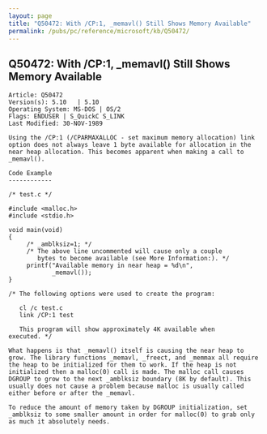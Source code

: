 ```yaml
---
layout: page
title: "Q50472: With /CP:1, _memavl() Still Shows Memory Available"
permalink: /pubs/pc/reference/microsoft/kb/Q50472/
---
```


## Q50472: With /CP:1, _memavl() Still Shows Memory Available

	Article: Q50472
	Version(s): 5.10   | 5.10
	Operating System: MS-DOS | OS/2
	Flags: ENDUSER | S_QuickC S_LINK
	Last Modified: 30-NOV-1989
	
	Using the /CP:1 (/CPARMAXALLOC - set maximum memory allocation) link
	option does not always leave 1 byte available for allocation in the
	near heap allocation. This becomes apparent when making a call to
	_memavl().
	
	Code Example
	------------
	
	/* test.c */
	
	#include <malloc.h>
	#include <stdio.h>
	
	void main(void)
	{
	     /* _amblksiz=1; */
	     /* The above line uncommented will cause only a couple
	        bytes to become available (see More Information:). */
	     printf("Available memory in near heap = %d\n",
	            _memavl());
	}
	
	/* The following options were used to create the program:
	
	   cl /c test.c
	   link /CP:1 test
	
	   This program will show approximately 4K available when
	executed. */
	
	What happens is that _memavl() itself is causing the near heap to
	grow. The library functions _memavl, _freect, and _memmax all require
	the heap to be initialized for them to work. If the heap is not
	initialized then a malloc(0) call is made. The malloc call causes
	DGROUP to grow to the next _amblksiz boundary (8K by default). This
	usually does not cause a problem because malloc is usually called
	either before or after the _memavl.
	
	To reduce the amount of memory taken by DGROUP initialization, set
	_amblksiz to some smaller amount in order for malloc(0) to grab only
	as much it absolutely needs.
